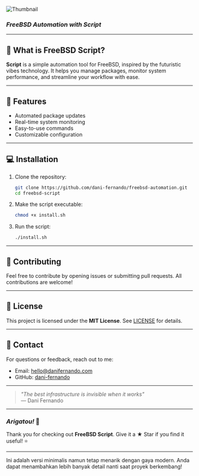 ![Thumbnail](https://media2.giphy.com/media/v1.Y2lkPTc5MGI3NjExNGV5bG00dzJpdTN1YjQ3bWI3cWtjbTlpendwdGs5YTVkYThma3Q2diZlcD12MV9pbnRlcm5hbF9naWZfYnlfaWQmY3Q9Zw/dDwicM3uFUqfC/giphy.gif)


### *FreeBSD Automation with Script*
---

## 🚀 **What is FreeBSD Script?**

**Script** is a simple automation tool for FreeBSD, inspired by the futuristic vibes technology. It helps you manage packages, monitor system performance, and streamline your workflow with ease.

---

## 🔧 **Features**

- Automated package updates
- Real-time system monitoring
- Easy-to-use commands
- Customizable configuration

---

## 💻 **Installation**

1. Clone the repository:
   ```bash
   git clone https://github.com/dani-fernando/freebsd-automation.git
   cd freebsd-script
   ```

2. Make the script executable:
   ```bash
   chmod +x install.sh
   ```

3. Run the script:
   ```bash
   ./install.sh
   ```
   
---

## 🤝 **Contributing**

Feel free to contribute by opening issues or submitting pull requests. All contributions are welcome!

---

## 📜 **License**

This project is licensed under the **MIT License**. See [LICENSE](LICENSE) for details.

---

## 💌 **Contact**

For questions or feedback, reach out to me:

- Email: hello@danifernando.com  
- GitHub: [dani-fernando](https://github.com/dani-fernando)

---

> *"The best infrastructure is invisible when it works"*  
> — Dani Fernando

---

### *Arigatou!* 🙏  
Thank you for checking out **FreeBSD Script**. Give it a ★ Star if you find it useful! ⭐

---

Ini adalah versi minimalis namun tetap menarik dengan gaya modern. Anda dapat menambahkan lebih banyak detail nanti saat proyek berkembang!
